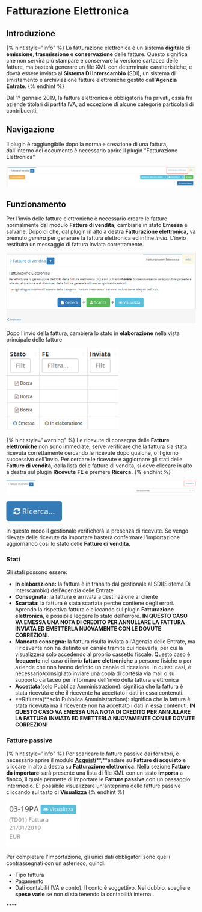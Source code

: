 # Fatturazione Elettronica

## Introduzione 

{% hint style="info" %}
La fatturazione elettronica è un sistema **digitale** di **emissione**, **trasmissione** e **conservazione** delle fatture. Questo significa che non servirà più stampare e conservare la versione cartacea delle fatture, ma basterà generare un file XML con determinate caratteristiche, e dovrà essere inviato al **Sistema Di Interscambio** \(SDI\), un sistema di smistamento e archiviazione fatture elettroniche gestito dall’**Agenzia Entrate**.
{% endhint %}

Dal 1° gennaio 2019, la fattura elettronica è obbligatoria fra privati, ossia fra aziende titolari di partita IVA, ad eccezione di alcune categorie particolari di contribuenti.

## Navigazione

Il plugin è raggiungibile dopo la normale creazione di una fattura, dall'interno del documento è necessario aprire il plugin "Fatturazione Elettronica" 

![](../../.gitbook/assets/fe.PNG)

## Funzionamento

Per l'invio delle fatture elettroniche è necessario creare le fatture normalmente dal modulo **Fatture di vendita**, cambiarle in stato **Emessa** e salvarle. Dopo di che, dal plugin in alto a destra **Fatturazione elettronica,** va premuto _genera_ per generare la fattura elettronica ed infine _invia_. L'invio restituirà un messaggio di fattura inviata correttamente.

![](../../.gitbook/assets/screenfatturaelettronica.png)

Dopo l'invio della fattura, cambierà lo stato in **elaborazione** nella vista principale delle fatture

![](../../.gitbook/assets/statoinelaborazione.PNG)

{% hint style="warning" %}
Le ricevute di consegna delle **Fatture elettroniche** non sono immediate, serve verificare che la fattura sia stata ricevuta correttamente cercando le ricevute dopo qualche, o il giorno successivo dell'invio. Per cercare le ricevute e aggiornare gli stati delle **Fatture di vendita**, dalla lista delle fatture di vendita, si deve cliccare in alto a destra sul plugin **Ricevute** **FE**  e premere **Ricerca.**
{% endhint %}

![Cliccare su Ricevute FE](../../.gitbook/assets/ricevutefe.PNG)

![Cliccare su Ricerca](../../.gitbook/assets/ricercafe.PNG)

In questo modo il gestionale verificherà la presenza di ricevute. Se vengo rilevate delle ricevute da importare basterà confermare l'importazione aggiornando così lo stato delle **Fatture di vendita.**

### **Stati** 

Gli stati possono essere:

* **In elaborazione:** la fattura è in transito dal gestionale al SDI\(Sistema Di Interscambio\) dell'Agenzia delle Entrate
* **Consegnata:** la fattura è arrivata a destinazione al cliente
* **Scartata:** la fattura è stata scartata perché contiene degli errori. Aprendo la rispettiva fattura e cliccando sul plugin **Fatturazione elettronica**, è possibile leggere lo stato dell'errore. **IN QUESTO CASO VA EMESSA UNA NOTA DI CREDITO PER ANNULLARE LA FATTURA INVIATA ED EMETTERLA NUOVAMENTE CON LE DOVUTE CORREZIONI.**
* **Mancata consegna:**  la fattura risulta inviata all'Agenzia delle Entrate, ma il ricevente non ha definito un canale tramite cui riceverla, per cui la visualizzerà solo accedendo al proprio cassetto fiscale. Questo caso è **frequente** nel caso di invio **fatture elettroniche** a persone fisiche o per aziende che non hanno definito un canale di ricezione. In questi casi, è necessario/consigliato inviare una copia di cortesia via mail o su supporto cartaceo per informare dell'invio della fattura elettronica 
* **Accettata**\(solo Pubblica Amministrazione\): significa che la fattura è stata ricevuta e che il ricevente ha accettato i dati in essa contenuti.
* **Rifiutata\(**solo Pubblica Amministrazione\): significa che la fattura è stata ricevuta ma il ricevente non ha accettato i dati in essa contenuti. **IN QUESTO CASO VA EMESSA UNA NOTA DI CREDITO PER ANNULLARE LA FATTURA INVIATA ED EMETTERLA NUOVAMENTE CON LE DOVUTE CORREZIONI**

### Fatture passive

{% hint style="info" %}
Per scaricare le fatture passive dai fornitori, è necessario aprire il modulo [**Acquisti**](../../guide/modules/acquisti/)**,**andare su **Fatture di acquisto** e cliccare in alto a destra su **Fatturazione elettronica**. Nella sezione **Fatture da importare** sarà presente una lista di file XML con un tasto **importa** a fianco, il quale permette di importare le **Fatture passive** con un passaggio intermedio. E' possibile visualizzare un'anteprima delle fatture passive cliccando sul tasto di **Visualizza**
{% endhint %}

![](../../.gitbook/assets/fatturapassiva.PNG)

Per completare l'importazione, gli unici dati obbligatori sono quelli contrassegnati con un asterisco, quindi:

* Tipo fattura
* Pagamento 
* Dati contabili\( IVA e conto\). Il conto è soggettivo. Nel dubbio, scegliere **spese varie** se non si sta tenendo la contabilità interna .



\*\*\*\*



